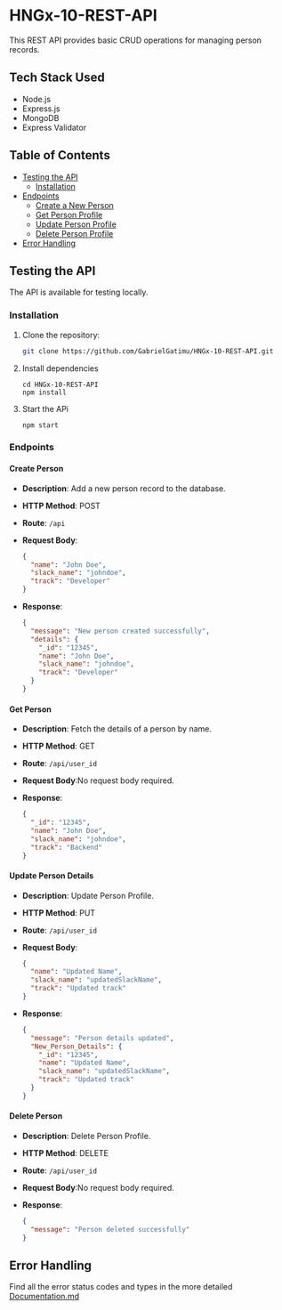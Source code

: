 # HNGx-10-REST-API

This REST API provides basic CRUD operations for managing person records.

## Tech Stack Used

- Node.js
- Express.js
- MongoDB
- Express Validator

## Table of Contents

- [Testing the API](#testing-the-api)
  - [Installation](#installation)
- [Endpoints](#endpoints)
  - [Create a New Person](#create-person)
  - [Get Person Profile](#get-person)
  - [Update Person Profile](#update-person)
  - [Delete Person Profile](#delete-person)
- [Error Handling](#error-handling)

## Testing the API

The API is available for testing locally.

### Installation

1. Clone the repository:

   ```bash
   git clone https://github.com/GabrielGatimu/HNGx-10-REST-API.git
   ```

2. Install dependencies
   ```
   cd HNGx-10-REST-API
   npm install
   ```
3. Start the APi

   ```
   npm start
   ```

### Endpoints

#### Create Person

- **Description**: Add a new person record to the database.
- **HTTP Method**: POST
- **Route**: `/api`

- **Request Body**:

  ```json
  {
    "name": "John Doe",
    "slack_name": "johndoe",
    "track": "Developer"
  }
  ```

- **Response**:
  ```json
  {
    "message": "New person created successfully",
    "details": {
      "_id": "12345",
      "name": "John Doe",
      "slack_name": "johndoe",
      "track": "Developer"
    }
  }
  ```

#### Get Person

- **Description**: Fetch the details of a person by name.
- **HTTP Method**: GET
- **Route**: `/api/user_id`
- **Request Body**:No request body required.

- **Response**:

  ```json
  {
    "_id": "12345",
    "name": "John Doe",
    "slack_name": "johndoe",
    "track": "Backend"
  }
  ```

#### Update Person Details

- **Description**: Update Person Profile.
- **HTTP Method**: PUT
- **Route**: `/api/user_id`

- **Request Body**:

  ```json
  {
    "name": "Updated Name",
    "slack_name": "updatedSlackName",
    "track": "Updated track"
  }
  ```

- **Response**:
  ```json
  {
    "message": "Person details updated",
    "New_Person_Details": {
      "_id": "12345",
      "name": "Updated Name",
      "slack_name": "updatedSlackName",
      "track": "Updated track"
    }
  }
  ```

#### Delete Person

- **Description**: Delete Person Profile.
- **HTTP Method**: DELETE
- **Route**: `/api/user_id`
- **Request Body**:No request body required.

- **Response**:
  ```json
  {
    "message": "Person deleted successfully"
  }
  ```

## Error Handling

Find all the error status codes and types in the
more detailed [Documentation.md](./Documentation.md)
